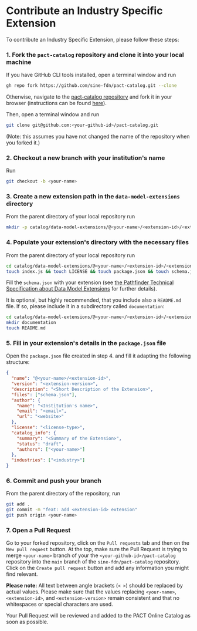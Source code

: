 # Contribute an Industry Specific Extension

To contribute an Industry Specific Extension, please follow these steps:

### 1. Fork the `pact-catalog` repository and clone it into your local machine

If you have GitHub CLI tools installed, open a terminal window and run

```sh
gh repo fork https://github.com/sine-fdn/pact-catalog.git --clone
```

Otherwise, navigate to the [pact-catalog repository](https://github.com/sine-fdn/pact-catalog.git) and fork it in your browser (instructions can be found [here](https://github.com/sine-fdn/pact-catalog.git)).

Then, open a terminal window and run

```sh
git clone git@github.com:<your-github-id>/pact-catalog.git
```

(Note: this assumes you have not changed the name of the repository when you forked it.)

### 2. Checkout a new branch with your institution's name

Run

```sh
git checkout -b <your-name>
```

### 3. Create a new extension path in the `data-model-extensions` directory

From the parent directory of your local repository run

```sh
mkdir -p catalog/data-model-extensions/@<your-name>/<extension-id>/<extension-version>
```

### 4. Populate your extension's directory with the necessary files

From the parent directory of your local repository run

```sh
cd catalog/data-model-extensions/@<your-name>/<extension-id>/<extension-version>
touch index.js && touch LICENSE && touch package.json && touch schema.json
```

Fill the `schema.json` with your extension (see [the Pathfinder Technical Specification about Data Model Extensions](https://wbcsd.github.io/data-model-extensions/guidance/#catalog-data-attributes) for further details).

It is optional, but highly recommended, that you include also a `README.md` file. If so, please include it in a subdirectory called `documentation`:

```sh
cd catalog/data-model-extensions/@<your-name>/<extension-id>/<extension-version>
mkdir documentation
touch README.md
```

### 5. Fill in your extension's details in the `package.json` file

Open the `package.json` file created in step 4. and fill it adapting the following structure:

```json
{
  "name": "@<your-name>/<extension-id>",
  "version": "<extension-version>",
  "description": "<Short Description of the Extension>",
  "files": ["schema.json"],
  "author": {
    "name": "<Institution's name>",
    "email": "<email>",
    "url": "<website>"
  },
  "license": "<license-type>",
  "catalog_info": {
    "summary": "<Summary of the Extension>",
    "status": "draft",
    "authors": ["<your-name>"]
  },
  "industries": ["<industry>"]
}
```

### 6. Commit and push your branch

From the parent directory of the repository, run

```sh
git add .
git commit -m "feat: add <extension-id> extension"
git push origin <your-name>
```

### 7. Open a Pull Request

Go to your forked repository, click on the `Pull requests` tab and then on the `New pull request` button. At the top, make sure the Pull Request is trying to merge `<your-name>` branch of your the `<your-github-id>/pact-catalog` repository into the `main` branch of the `sine-fdn/pact-catalog` repository. Click on the `Create pull request` button and add any information you might find relevant.


<strong>Please note:</strong> All text between angle brackets (`< >`) should be replaced by actual values. Please make sure that the values replacing `<your-name>`, `<extension-id>`, and `<extension-version>` remain consistent and that no whitespaces or special characters are used.

Your Pull Request will be reviewed and added to the PACT Online Catalog as soon as possible.
